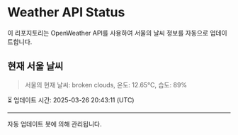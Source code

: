 
# Weather API Status

이 리포지토리는 OpenWeather API를 사용하여 서울의 날씨 정보를 자동으로 업데이트합니다.

## 현재 서울 날씨
> 서울의 현재 날씨: broken clouds, 온도: 12.65°C, 습도: 89%

⏳ 업데이트 시간: 2025-03-26 20:43:11 (UTC)

---
자동 업데이트 봇에 의해 관리됩니다.
